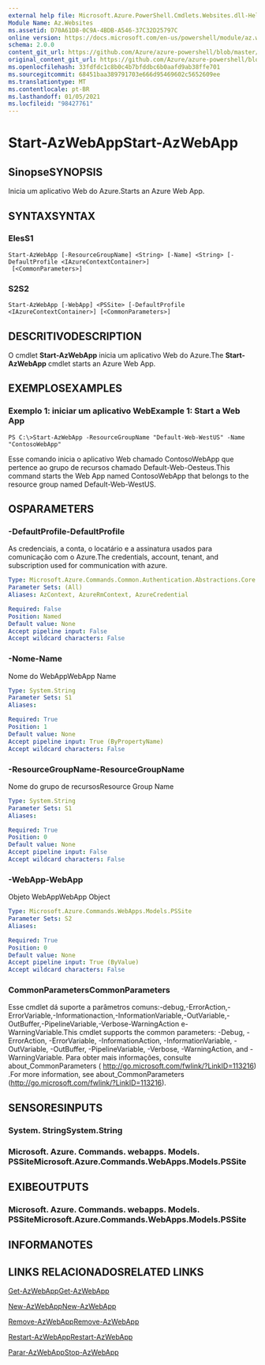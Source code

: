 ```yaml
---
external help file: Microsoft.Azure.PowerShell.Cmdlets.Websites.dll-Help.xml
Module Name: Az.Websites
ms.assetid: D70A61D8-0C9A-4BDB-A546-37C32D25797C
online version: https://docs.microsoft.com/en-us/powershell/module/az.websites/start-azwebapp
schema: 2.0.0
content_git_url: https://github.com/Azure/azure-powershell/blob/master/src/Websites/Websites/help/Start-AzWebApp.md
original_content_git_url: https://github.com/Azure/azure-powershell/blob/master/src/Websites/Websites/help/Start-AzWebApp.md
ms.openlocfilehash: 33fdfdc1c8b0c4b7bfddbc6b0aafd9ab38ffe701
ms.sourcegitcommit: 68451baa389791703e666d95469602c5652609ee
ms.translationtype: MT
ms.contentlocale: pt-BR
ms.lasthandoff: 01/05/2021
ms.locfileid: "98427761"
---
```

# <span data-ttu-id="e2868-101">Start-AzWebApp</span><span class="sxs-lookup"><span data-stu-id="e2868-101">Start-AzWebApp</span></span>

## <span data-ttu-id="e2868-102">Sinopse</span><span class="sxs-lookup"><span data-stu-id="e2868-102">SYNOPSIS</span></span>
<span data-ttu-id="e2868-103">Inicia um aplicativo Web do Azure.</span><span class="sxs-lookup"><span data-stu-id="e2868-103">Starts an Azure Web App.</span></span>

## <span data-ttu-id="e2868-104">SYNTAX</span><span class="sxs-lookup"><span data-stu-id="e2868-104">SYNTAX</span></span>

### <span data-ttu-id="e2868-105">Eles</span><span class="sxs-lookup"><span data-stu-id="e2868-105">S1</span></span>
```
Start-AzWebApp [-ResourceGroupName] <String> [-Name] <String> [-DefaultProfile <IAzureContextContainer>]
 [<CommonParameters>]
```

### <span data-ttu-id="e2868-106">S2</span><span class="sxs-lookup"><span data-stu-id="e2868-106">S2</span></span>
```
Start-AzWebApp [-WebApp] <PSSite> [-DefaultProfile <IAzureContextContainer>] [<CommonParameters>]
```

## <span data-ttu-id="e2868-107">DESCRITIVO</span><span class="sxs-lookup"><span data-stu-id="e2868-107">DESCRIPTION</span></span>
<span data-ttu-id="e2868-108">O cmdlet **Start-AzWebApp** inicia um aplicativo Web do Azure.</span><span class="sxs-lookup"><span data-stu-id="e2868-108">The **Start-AzWebApp** cmdlet starts an Azure Web App.</span></span>

## <span data-ttu-id="e2868-109">EXEMPLOS</span><span class="sxs-lookup"><span data-stu-id="e2868-109">EXAMPLES</span></span>

### <span data-ttu-id="e2868-110">Exemplo 1: iniciar um aplicativo Web</span><span class="sxs-lookup"><span data-stu-id="e2868-110">Example 1: Start a Web App</span></span>
```
PS C:\>Start-AzWebApp -ResourceGroupName "Default-Web-WestUS" -Name "ContosoWebApp"
```

<span data-ttu-id="e2868-111">Esse comando inicia o aplicativo Web chamado ContosoWebApp que pertence ao grupo de recursos chamado Default-Web-Oesteus.</span><span class="sxs-lookup"><span data-stu-id="e2868-111">This command starts the Web App named ContosoWebApp that belongs to the resource group named Default-Web-WestUS.</span></span>

## <span data-ttu-id="e2868-112">OS</span><span class="sxs-lookup"><span data-stu-id="e2868-112">PARAMETERS</span></span>

### <span data-ttu-id="e2868-113">-DefaultProfile</span><span class="sxs-lookup"><span data-stu-id="e2868-113">-DefaultProfile</span></span>
<span data-ttu-id="e2868-114">As credenciais, a conta, o locatário e a assinatura usados para comunicação com o Azure.</span><span class="sxs-lookup"><span data-stu-id="e2868-114">The credentials, account, tenant, and subscription used for communication with azure.</span></span>

```yaml
Type: Microsoft.Azure.Commands.Common.Authentication.Abstractions.Core.IAzureContextContainer
Parameter Sets: (All)
Aliases: AzContext, AzureRmContext, AzureCredential

Required: False
Position: Named
Default value: None
Accept pipeline input: False
Accept wildcard characters: False
```

### <span data-ttu-id="e2868-115">-Nome</span><span class="sxs-lookup"><span data-stu-id="e2868-115">-Name</span></span>
<span data-ttu-id="e2868-116">Nome do WebApp</span><span class="sxs-lookup"><span data-stu-id="e2868-116">WebApp Name</span></span>

```yaml
Type: System.String
Parameter Sets: S1
Aliases:

Required: True
Position: 1
Default value: None
Accept pipeline input: True (ByPropertyName)
Accept wildcard characters: False
```

### <span data-ttu-id="e2868-117">-ResourceGroupName</span><span class="sxs-lookup"><span data-stu-id="e2868-117">-ResourceGroupName</span></span>
<span data-ttu-id="e2868-118">Nome do grupo de recursos</span><span class="sxs-lookup"><span data-stu-id="e2868-118">Resource Group Name</span></span>

```yaml
Type: System.String
Parameter Sets: S1
Aliases:

Required: True
Position: 0
Default value: None
Accept pipeline input: False
Accept wildcard characters: False
```

### <span data-ttu-id="e2868-119">-WebApp</span><span class="sxs-lookup"><span data-stu-id="e2868-119">-WebApp</span></span>
<span data-ttu-id="e2868-120">Objeto WebApp</span><span class="sxs-lookup"><span data-stu-id="e2868-120">WebApp Object</span></span>

```yaml
Type: Microsoft.Azure.Commands.WebApps.Models.PSSite
Parameter Sets: S2
Aliases:

Required: True
Position: 0
Default value: None
Accept pipeline input: True (ByValue)
Accept wildcard characters: False
```

### <span data-ttu-id="e2868-121">CommonParameters</span><span class="sxs-lookup"><span data-stu-id="e2868-121">CommonParameters</span></span>
<span data-ttu-id="e2868-122">Esse cmdlet dá suporte a parâmetros comuns:-debug,-ErrorAction,-ErrorVariable,-Informationaction,-InformationVariable,-OutVariable,-OutBuffer,-PipelineVariable,-Verbose-WarningAction e-WarningVariable.</span><span class="sxs-lookup"><span data-stu-id="e2868-122">This cmdlet supports the common parameters: -Debug, -ErrorAction, -ErrorVariable, -InformationAction, -InformationVariable, -OutVariable, -OutBuffer, -PipelineVariable, -Verbose, -WarningAction, and -WarningVariable.</span></span> <span data-ttu-id="e2868-123">Para obter mais informações, consulte about_CommonParameters ( http://go.microsoft.com/fwlink/?LinkID=113216) .</span><span class="sxs-lookup"><span data-stu-id="e2868-123">For more information, see about_CommonParameters (http://go.microsoft.com/fwlink/?LinkID=113216).</span></span>

## <span data-ttu-id="e2868-124">SENSORES</span><span class="sxs-lookup"><span data-stu-id="e2868-124">INPUTS</span></span>

### <span data-ttu-id="e2868-125">System. String</span><span class="sxs-lookup"><span data-stu-id="e2868-125">System.String</span></span>

### <span data-ttu-id="e2868-126">Microsoft. Azure. Commands. webapps. Models. PSSite</span><span class="sxs-lookup"><span data-stu-id="e2868-126">Microsoft.Azure.Commands.WebApps.Models.PSSite</span></span>

## <span data-ttu-id="e2868-127">EXIBE</span><span class="sxs-lookup"><span data-stu-id="e2868-127">OUTPUTS</span></span>

### <span data-ttu-id="e2868-128">Microsoft. Azure. Commands. webapps. Models. PSSite</span><span class="sxs-lookup"><span data-stu-id="e2868-128">Microsoft.Azure.Commands.WebApps.Models.PSSite</span></span>

## <span data-ttu-id="e2868-129">INFORMA</span><span class="sxs-lookup"><span data-stu-id="e2868-129">NOTES</span></span>

## <span data-ttu-id="e2868-130">LINKS RELACIONADOS</span><span class="sxs-lookup"><span data-stu-id="e2868-130">RELATED LINKS</span></span>

[<span data-ttu-id="e2868-131">Get-AzWebApp</span><span class="sxs-lookup"><span data-stu-id="e2868-131">Get-AzWebApp</span></span>](./Get-AzWebApp.md)

[<span data-ttu-id="e2868-132">New-AzWebApp</span><span class="sxs-lookup"><span data-stu-id="e2868-132">New-AzWebApp</span></span>](./New-AzWebApp.md)

[<span data-ttu-id="e2868-133">Remove-AzWebApp</span><span class="sxs-lookup"><span data-stu-id="e2868-133">Remove-AzWebApp</span></span>](./Remove-AzWebApp.md)

[<span data-ttu-id="e2868-134">Restart-AzWebApp</span><span class="sxs-lookup"><span data-stu-id="e2868-134">Restart-AzWebApp</span></span>](./Restart-AzWebApp.md)

[<span data-ttu-id="e2868-135">Parar-AzWebApp</span><span class="sxs-lookup"><span data-stu-id="e2868-135">Stop-AzWebApp</span></span>](./Stop-AzWebApp.md)


